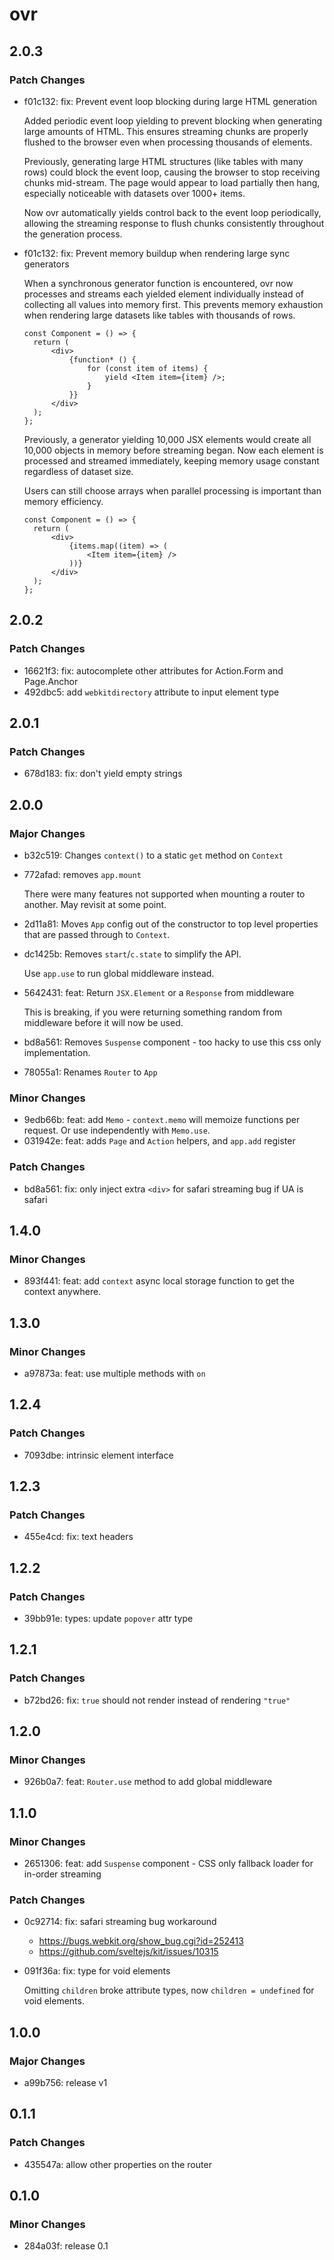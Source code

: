 # ovr

## 2.0.3

### Patch Changes

- f01c132: fix: Prevent event loop blocking during large HTML generation

  Added periodic event loop yielding to prevent blocking when generating large amounts of HTML. This ensures streaming chunks are properly flushed to the browser even when processing thousands of elements.

  Previously, generating large HTML structures (like tables with many rows) could block the event loop, causing the browser to stop receiving chunks mid-stream. The page would appear to load partially then hang, especially noticeable with datasets over 1000+ items.

  Now ovr automatically yields control back to the event loop periodically, allowing the streaming response to flush chunks consistently throughout the generation process.

- f01c132: fix: Prevent memory buildup when rendering large sync generators

  When a synchronous generator function is encountered, ovr now processes and streams each yielded element individually instead of collecting all values into memory first. This prevents memory exhaustion when rendering large datasets like tables with thousands of rows.

  ```tsx
  const Component = () => {
  	return (
  		<div>
  			{function* () {
  				for (const item of items) {
  					yield <Item item={item} />;
  				}
  			}}
  		</div>
  	);
  };
  ```

  Previously, a generator yielding 10,000 JSX elements would create all 10,000 objects in memory before streaming began. Now each element is processed and streamed immediately, keeping memory usage constant regardless of dataset size.

  Users can still choose arrays when parallel processing is important than memory efficiency.

  ```tsx
  const Component = () => {
  	return (
  		<div>
  			{items.map((item) => (
  				<Item item={item} />
  			))}
  		</div>
  	);
  };
  ```

## 2.0.2

### Patch Changes

- 16621f3: fix: autocomplete other attributes for Action.Form and Page.Anchor
- 492dbc5: add `webkitdirectory` attribute to input element type

## 2.0.1

### Patch Changes

- 678d183: fix: don't yield empty strings

## 2.0.0

### Major Changes

- b32c519: Changes `context()` to a static `get` method on `Context`
- 772afad: removes `app.mount`

  There were many features not supported when mounting a router to another. May revisit at some point.

- 2d11a81: Moves `App` config out of the constructor to top level properties that are passed through to `Context`.
- dc1425b: Removes `start`/`c.state` to simplify the API.

  Use `app.use` to run global middleware instead.

- 5642431: feat: Return `JSX.Element` or a `Response` from middleware

  This is breaking, if you were returning something random from middleware before it will now be used.

- bd8a561: Removes `Suspense` component - too hacky to use this css only implementation.
- 78055a1: Renames `Router` to `App`

### Minor Changes

- 9edb66b: feat: add `Memo` - `context.memo` will memoize functions per request. Or use independently with `Memo.use`.
- 031942e: feat: adds `Page` and `Action` helpers, and `app.add` register

### Patch Changes

- bd8a561: fix: only inject extra `<div>` for safari streaming bug if UA is safari

## 1.4.0

### Minor Changes

- 893f441: feat: add `context` async local storage function to get the context anywhere.

## 1.3.0

### Minor Changes

- a97873a: feat: use multiple methods with `on`

## 1.2.4

### Patch Changes

- 7093dbe: intrinsic element interface

## 1.2.3

### Patch Changes

- 455e4cd: fix: text headers

## 1.2.2

### Patch Changes

- 39bb91e: types: update `popover` attr type

## 1.2.1

### Patch Changes

- b72bd26: fix: `true` should not render instead of rendering `"true"`

## 1.2.0

### Minor Changes

- 926b0a7: feat: `Router.use` method to add global middleware

## 1.1.0

### Minor Changes

- 2651306: feat: add `Suspense` component - CSS only fallback loader for in-order streaming

### Patch Changes

- 0c92714: fix: safari streaming bug workaround

  - https://bugs.webkit.org/show_bug.cgi?id=252413
  - https://github.com/sveltejs/kit/issues/10315

- 091f36a: fix: type for void elements

  Omitting `children` broke attribute types, now `children = undefined` for void elements.

## 1.0.0

### Major Changes

- a99b756: release v1

## 0.1.1

### Patch Changes

- 435547a: allow other properties on the router

## 0.1.0

### Minor Changes

- 284a03f: release 0.1
